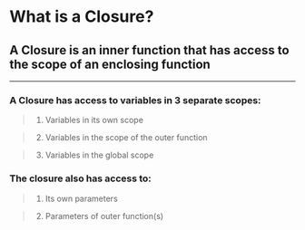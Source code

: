 # What is a Closure?

## A Closure is an inner function that has access to the scope of an enclosing function

---

### A Closure has access to variables in 3 separate scopes:

> 1. Variables in its own scope

> 2. Variables in the scope of the outer function

> 3. Variables in the global scope



### The closure also has access to:

> 1. Its own parameters

> 2. Parameters of outer function(s)
